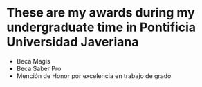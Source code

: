 # These are my awards during my undergraduate time in Pontificia Universidad Javeriana

* Beca Magis
* Beca Saber Pro
* Mención de Honor por excelencia en trabajo de grado

